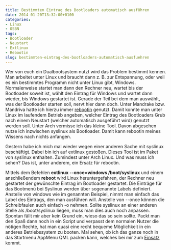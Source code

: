 ```yaml
---
title: Bestimmten Eintrag des Bootloaders automatisch ausführen
date: 2014-01-20T13:32:00+0100
categories:
- Linux
- OSBN
tags:
- Bootloader
- Neustart
- Extlinux
- Rebootin
slug: bestimmten-eintrag-des-bootloaders-automatisch-ausfuehren
---
```

Wer von euch ein Dualbootsystem nutzt wird das Problem bestimmt kennen. Man arbeitet unter Linux und braucht dann z. B. zur Entspannung, oder weil es ein bestimmtes Programm nicht unter Linux gibt, Windows. Normalerweise startet man dann den Rechner neu, wartet bis der Bootloader soweit ist, wählt den Eintrag für Windows und wartet dann wieder, bis Windows gestartet ist. Gerade der Teil bei dem man auswählt, was der Bootloader starten soll, nervt hier dann doch. Unter Mandrake bzw. Mandriva hatte ich hierzu immer [rebootin](/rebootin/ "rebootin") genutzt. Damit konnte man unter Linux im laufendem Betrieb angeben, welcher Eintrag des Bootloaders Grub nach einem Neustart (welcher automatisch ausgeführt wird) genutzt werden soll. Unter Arch vermisse ich das kleine Tool. Davon abgesehen nutze ich inzwischen syslinux als Bootloader. Damit kann rebootin meines Wissens nach nichts anfangen.

Gestern habe ich mich mal wieder wegen einer anderen Sache mit syslinux beschäftigt. Dabei bin ich auf extlinux gestoßen. Dieses Tool ist im Paket von syslinux enthalten. Zumindest unter Arch Linux. Und was muss ich sehen? Das ist, unter anderem, ein Ersatz für rebootin.

Mittels dem Befehlen **extlinux --once=windows /boot/syslinux** und einem anschließendem **reboot** wird Linux heruntergefahren, der Rechner neu gestartet der gewünschte Eintrag im Bootloader gestartet. Die Einträge für das Bootmenü bei Syslinux werden über sogenannte Labels definiert. Anstelle von windows wie im genannten Beispiel, nimmt man einfach das Label des Eintrags, den man ausführen will. Anstelle von --once können die Schreibfaulen auch einfach -o nehmen. Sollte syslinux an einer anderen Stelle als /boot/syslinux liegen, muss man dies auch noch anpassen. Spontan fällt mir aber kein Grund ein, wieso das so sein sollte. Packt man den Spaß dann noch in ein Script und verpasst dem normalen Nutzer die nötigen Rechte, hat man quasi eine recht bequeme Möglichkeit in ein anderes Betriebssystem zu booten. Mal sehen, ob ich das ganze noch in das Startmenu AppMenu QML packen kann, welches bei mir zum [Einsatz](/appmenu-qml-mein-neues-startmenue-und-dessen-problembeseitigung/ "AppMenu QML") kommt.
